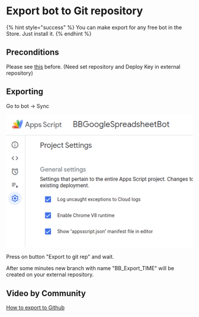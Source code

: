 # Export bot to Git repository

{% hint style="success" %}
You can make export for any free bot in the Store. Just install it.
{% endhint %}

## Preconditions

Please see [this](https://help.bots.business/git#requirements) before. (Need set repository and Deploy Key in external repository)

## Exporting

Go to bot -> Sync

![](<../.gitbook/assets/image (90).png>)

Press on button "Export to git rep" and wait.

After some minutes new branch with name "BB\_Export\_TIME" will be created on your external repository.&#x20;

## Video by Community

[How to export to Github](https://www.youtube.com/watch?v=07MYMPAVT4c\&ab\_channel=Kp%27sSpecials)

